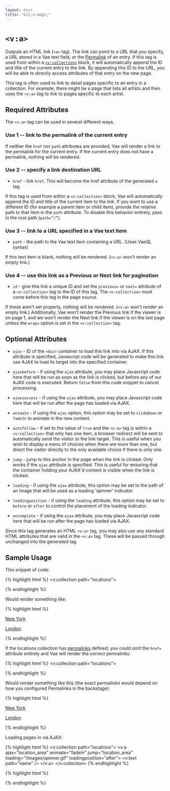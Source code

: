 ```yaml
---
layout: docs
title: "&lt;v:a&gt;"
---
```


# `<v:a>`

Outputs an HTML link (`<a>` tag). The link can point to a URL that you
specify, a URL stored in a Vae text field, or the
[Permalink](/permalinks/) of an entry. If this tag is used from within a
[`<v:collection>`](/v_collection/) block, it will automatically append
the ID and title of the current entry to the link. By appending this ID
to the URL, you will be able to directly access attributes of that entry
on the new page.

This tag is often used to link to detail pages specific to an entry in a
collection. For example, there might be a page that lists all artists
and then uses the `<v:a>` tag to link to pages specific to each artist.

## Required Attributes

The `<v:a>` tag can be used in several different ways.

### Use 1 -- link to the permalink of the current entry

If neither the `href` nor `path` attributes are provided, Vae will
render a link to the permalink for the current entry. If the current
entry does not have a permalink, nothing will be rendered.

### Use 2 -- specify a link destination URL

-   `href` - link `href`. This will become the href attribute of the
    generated `a` tag.

If this tag is used from within a `<v:collection>` block, Vae will
automatically append the ID and title of the current item to the link.
If you want to use a different ID (for example a parent item or child
item), provide the relative path to that item in the `path` attribute.
To disable this behavior entirely, pass in the root path (`path=”/”`).

### Use 3 -- link to a URL specified in a Vae text item

-   `path` - the path to the Vae text item containing a URL. (Uses
    VaeQL syntax)

If this text item is blank, nothing will be rendered. (`<v:a>` won't
render an empty link.)

### Use 4 -- use this link as a Previous or Next link for pagination

-   `id` - give this link a unique ID and set the `previous=` or `next=`
    attribute of a `<v:collection>` tag to the ID of this tag. The
    `<v:collection>` must come before this tag in the page source.

If these aren't set properly, nothing will be rendered. (`<v:a>` won't
render an empty link.) Additionally, Vae won't render the Previous link
if the viewer is on page 1, and we won't render the Next link if the
viewer is on the last page unless the `wrap=` option is set in the
`<v:collection>` tag.

## Optional Attributes

-   `ajax` - ID of the `<div>` container to load this link into
    via AJAX. If this attribute is specified, Javascript code will be
    generated to make this link use AJAX to load its target into the
    specified container.

-   `ajaxbefore` - if using the `ajax` attribute, you may place
    Javascript code here that will be run as soon as the link is
    clicked, but before any of our AJAX code is executed. Return `false`
    from this code snippet to cancel processing.

-   `ajaxsuccess` - if using the `ajax` attribute, you may place
    Javascript code here that will be run after the page has loaded
    via AJAX.

-   `animate` - if using the `ajax` option, this option may be set to
    `slideDown` or `fadeIn` to animate in the new content.

-   `autofollow` - if set to the value of `true` and the `<v:a>` tag is
    within a `<v:collection>` that only has one item, a browser redirect
    will be sent to automatically send the visitor to the link target.
    This is useful when you wish to display a menu of choices when there
    are more than one, but direct the visitor directly to the only
    available choice if there is only one.

-   `jump` - jump to this anchor in the page when the link is clicked.
    Only works if the `ajax` attribute is specified. This is useful for
    ensuring that the container holding your AJAX'd content is visible
    when the link is clicked.

-   `loading` - if using the `ajax` attribute, this option may be set to
    the path of an image that will be used as a loading
    'spinner' indicator.

-   `loadingposition` - if using the `loading` attribute, this option
    may be set to `before` or `after` to control the placement of the
    loading indicator.

-   `oncomplete` - if using the `ajax` attribute, you may place
    Javascript code here that will be run after the page has loaded
    via AJAX.

Since this tag generates an HTML `<v:a>` tag, you may also use any
standard HTML attributes that are valid in the `<v:a>` tag. These will
be passed through unchanged into the generated tag.

## Sample Usage

This snippet of code:

{% highlight html %}
<v:collection path="locations">
 <p>
  <v:a href="/location">
   <v:text path="name" />
  </v:a>
 </p>
</v:collection>
{% endhighlight %}

Would render something like:

{% highlight html %}
<p>
 <a href="/location/1">
  New York
 </a>
</p>
<p>
 <a href="/location/2">
  London
 </a>
</p>
{% endhighlight %}

If the locations collection has [permalinks](/permalinks/) defined, you
could omit the `href=` attribute entirely and Vae will render the
correct permalinks:

{% highlight html %}
<v:collection path="locations">
 <p>
  <v:a>
   <v:text path="name" />
  </v:a>
 </p>
</v:collection>
{% endhighlight %}

Would render something like this (the exact permalinks would depend on
how you configured Permalinks in the backstage):

{% highlight html %}
<p>
 <a href="/new-york">
  New York
 </a>
</p>
<p>
 <a href="/london">
  London
 </a>
</p>
{% endhighlight %}

Loading pages in via AJAX:

{% highlight html %}
<v:collection path="locations">
 <v:a ajax="location_area" animate="fadeIn" jump="location_area" loading="/images/spinner.gif" loadingposition="after">
  <v:text path="name" />
 </v:a>
</v:collection>
{% endhighlight %}

{% highlight html %}
<div id="location_area" style="display: none;">
 <!-- pages will load here -->
</div>
{% endhighlight %}
